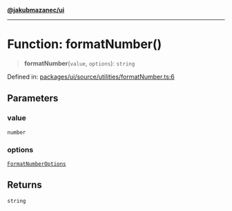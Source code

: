 [**@jakubmazanec/ui**](../README.md)

---

# Function: formatNumber()

> **formatNumber**(`value`, `options`): `string`

Defined in:
[packages/ui/source/utilities/formatNumber.ts:6](https://github.com/jakubmazanec/tools/blob/412167e80a7675933e43d5220a19d05130301e2d/packages/ui/source/utilities/formatNumber.ts#L6)

## Parameters

### value

`number`

### options

[`FormatNumberOptions`](../type-aliases/FormatNumberOptions.md)

## Returns

`string`
